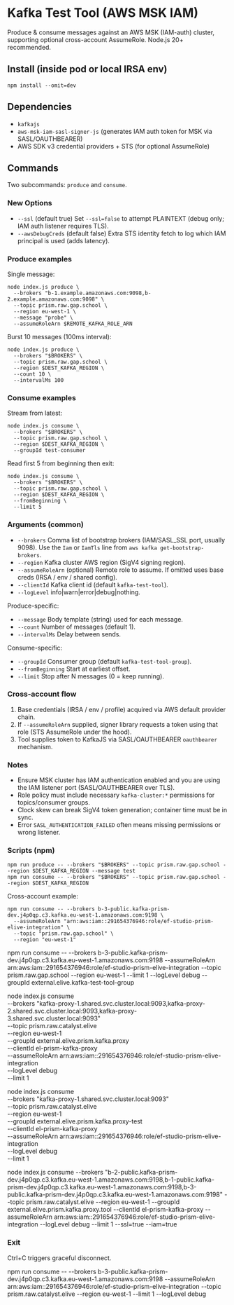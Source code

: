 # Kafka Test Tool (AWS MSK IAM)

Produce & consume messages against an AWS MSK (IAM-auth) cluster, supporting optional cross-account AssumeRole. Node.js 20+ recommended.

## Install (inside pod or local IRSA env)
```
npm install --omit=dev
```

## Dependencies
- `kafkajs`
- `aws-msk-iam-sasl-signer-js` (generates IAM auth token for MSK via SASL/OAUTHBEARER)
- AWS SDK v3 credential providers + STS (for optional AssumeRole)

## Commands
Two subcommands: `produce` and `consume`.

### New Options
- `--ssl` (default true) Set `--ssl=false` to attempt PLAINTEXT (debug only; IAM auth listener requires TLS).
- `--awsDebugCreds` (default false) Extra STS identity fetch to log which IAM principal is used (adds latency).

### Produce examples
Single message:
```
node index.js produce \
  --brokers "b-1.example.amazonaws.com:9098,b-2.example.amazonaws.com:9098" \
  --topic prism.raw.gap.school \
  --region eu-west-1 \
  --message "probe" \
  --assumeRoleArn $REMOTE_KAFKA_ROLE_ARN
```

Burst 10 messages (100ms interval):
```
node index.js produce \
  --brokers "$BROKERS" \
  --topic prism.raw.gap.school \
  --region $DEST_KAFKA_REGION \
  --count 10 \
  --intervalMs 100
```

### Consume examples
Stream from latest:
```
node index.js consume \
  --brokers "$BROKERS" \
  --topic prism.raw.gap.school \
  --region $DEST_KAFKA_REGION \
  --groupId test-consumer
```

Read first 5 from beginning then exit:
```
node index.js consume \
  --brokers "$BROKERS" \
  --topic prism.raw.gap.school \
  --region $DEST_KAFKA_REGION \
  --fromBeginning \
  --limit 5
```

### Arguments (common)
- `--brokers` Comma list of bootstrap brokers (IAM/SASL_SSL port, usually 9098). Use the `Iam` or `IamTls` line from `aws kafka get-bootstrap-brokers`.
- `--region` Kafka cluster AWS region (SigV4 signing region).
- `--assumeRoleArn` (optional) Remote role to assume. If omitted uses base creds (IRSA / env / shared config).
- `--clientId` Kafka client id (default `kafka-test-tool`).
- `--logLevel` info|warn|error|debug|nothing.

Produce-specific:
- `--message` Body template (string) used for each message.
- `--count` Number of messages (default 1).
- `--intervalMs` Delay between sends.

Consume-specific:
- `--groupId` Consumer group (default `kafka-test-tool-group`).
- `--fromBeginning` Start at earliest offset.
- `--limit` Stop after N messages (0 = keep running).

### Cross-account flow
1. Base credentials (IRSA / env / profile) acquired via AWS default provider chain. 
2. If `--assumeRoleArn` supplied, signer library requests a token using that role (STS AssumeRole under the hood).
3. Tool supplies token to KafkaJS via SASL/OAUTHBEARER `oauthbearer` mechanism.

### Notes
- Ensure MSK cluster has IAM authentication enabled and you are using the IAM listener port (SASL/OAUTHBEARER over TLS).
- Role policy must include necessary `kafka-cluster:*` permissions for topics/consumer groups.
- Clock skew can break SigV4 token generation; container time must be in sync.
- Error `SASL_AUTHENTICATION_FAILED` often means missing permissions or wrong listener.

### Scripts (npm)
```
npm run produce -- --brokers "$BROKERS" --topic prism.raw.gap.school --region $DEST_KAFKA_REGION --message test
npm run consume -- --brokers "$BROKERS" --topic prism.raw.gap.school --region $DEST_KAFKA_REGION
```

Cross-account example:
```
npm run consume -- --brokers b-3-public.kafka-prism-dev.j4p0qp.c3.kafka.eu-west-1.amazonaws.com:9198 \
  --assumeRoleArn "arn:aws:iam::291654376946:role/ef-studio-prism-elive-integration" \
  --topic "prism.raw.gap.school" \
  --region "eu-west-1"
```
npm run consume -- --brokers b-3-public.kafka-prism-dev.j4p0qp.c3.kafka.eu-west-1.amazonaws.com:9198 --assumeRoleArn arn:aws:iam::291654376946:role/ef-studio-prism-elive-integration --topic prism.raw.gap.school --region eu-west-1 --limit 1 --logLevel debug --groupId external.elive.kafka-test-tool-group

node index.js consume \
--brokers "kafka-proxy-1.shared.svc.cluster.local:9093,kafka-proxy-2.shared.svc.cluster.local:9093,kafka-proxy-3.shared.svc.cluster.local:9093" \
--topic prism.raw.catalyst.elive \
--region eu-west-1 \
--groupId external.elive.prism.kafka.proxy \
--clientId el-prism-kafka-proxy \
--assumeRoleArn arn:aws:iam::291654376946:role/ef-studio-prism-elive-integration \
--logLevel debug \
--limit 1




node index.js consume \
--brokers "kafka-proxy-1.shared.svc.cluster.local:9093" \
--topic prism.raw.catalyst.elive \
--region eu-west-1 \
--groupId external.elive.prism.kafka.proxy-test \
--clientId el-prism-kafka-proxy \
--assumeRoleArn arn:aws:iam::291654376946:role/ef-studio-prism-elive-integration \
--logLevel debug \
--limit 1


node index.js consume --brokers "b-2-public.kafka-prism-dev.j4p0qp.c3.kafka.eu-west-1.amazonaws.com:9198,b-1-public.kafka-prism-dev.j4p0qp.c3.kafka.eu-west-1.amazonaws.com:9198,b-3-public.kafka-prism-dev.j4p0qp.c3.kafka.eu-west-1.amazonaws.com:9198" --topic prism.raw.catalyst.elive --region eu-west-1 --groupId external.elive.prism.kafka.proxy.tool --clientId el-prism-kafka-proxy --assumeRoleArn arn:aws:iam::291654376946:role/ef-studio-prism-elive-integration --logLevel debug --limit 1 --ssl=true --iam=true


### Exit
Ctrl+C triggers graceful disconnect.

npm run consume -- --brokers b-3-public.kafka-prism-dev.j4p0qp.c3.kafka.eu-west-1.amazonaws.com:9198 --assumeRoleArn arn:aws:iam::291654376946:role/ef-studio-prism-elive-integration --topic prism.raw.catalyst.elive --region eu-west-1 --limit 1 --logLevel debug